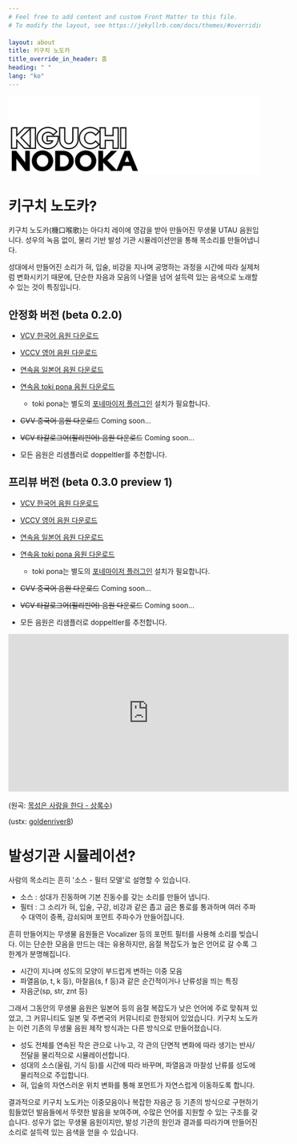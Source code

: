 ```yaml
---
# Feel free to add content and custom Front Matter to this file.
# To modify the layout, see https://jekyllrb.com/docs/themes/#overriding-theme-defaults

layout: about
title: 키구치 노도카
title_override_in_header: 홈
heading: " "
lang: "ko"
---
```


![키구치 노도카](/assets/images/images/kiguchi_nodoka.png)

# 키구치 노도카?

키구치 노도카(機口喉歌)는 아다치 레이에 영감을 받아 만들어진 무생물 UTAU 음원입니다. 성우의 녹음 없이, 물리 기반 발성 기관 시뮬레이션만을 통해 목소리를 만들어냅니다.

성대에서 만들어진 소리가 혀, 입술, 비강을 지나며 공명하는 과정을 시간에 따라 실제처럼 변화시키기 때문에, 단순한 자음과 모음의 나열을 넘어 설득력 있는 음색으로 노래할 수 있는 것이 특징입니다.

## 안정화 버전 (beta 0.2.0)

* [VCV 한국어 음원 다운로드](https://github.com/yangpa-onyon/kiguchi-nodoka-official-web/releases/download/beta_0.2.0/KIGUCHI_NODOKA_KO.zip)

* [VCCV 영어 음원 다운로드](https://github.com/yangpa-onyon/kiguchi-nodoka-official-web/releases/download/beta_0.2.0/KIGUCHI_NODOKA_EN.zip)

* [연속음 일본어 음원 다운로드](https://github.com/yangpa-onyon/kiguchi-nodoka-official-web/releases/download/beta_0.2.0/KIGUCHI_NODOKA_JA.zip)

* [연속음 toki pona 음원 다운로드](https://github.com/yangpa-onyon/kiguchi-nodoka-official-web/releases/download/beta_0.2.0/KIGUCHI_NODOKA_TOK.zip)

  * toki pona는 별도의 [포네마이저 플러그인](https://github.com/yangpa-onyon/kiguchi-nodoka-official-web/releases/download/beta_0.2.0/TokiPonaPhonemizer.dll) 설치가 필요합니다.

* ~~CVV 중국어 음원 다운로드~~ Coming soon...

* ~~VCV 타갈로그어(필리핀어) 음원 다운로드~~ Coming soon...

* 모든 음원은 리샘플러로 doppeltler를 추천합니다.

## 프리뷰 버전 (beta 0.3.0 preview 1)

* [VCV 한국어 음원 다운로드](https://github.com/yangpa-onyon/kiguchi-nodoka-official-web/releases/download/beta_0.3.0_preview1/KIGUCHI_NODOKA_KO.zip)

* [VCCV 영어 음원 다운로드](https://github.com/yangpa-onyon/kiguchi-nodoka-official-web/releases/download/beta_0.3.0_preview1/KIGUCHI_NODOKA_EN.zip)

* [연속음 일본어 음원 다운로드](https://github.com/yangpa-onyon/kiguchi-nodoka-official-web/releases/download/beta_0.3.0_preview1/KIGUCHI_NODOKA_JA.zip)

* [연속음 toki pona 음원 다운로드](https://github.com/yangpa-onyon/kiguchi-nodoka-official-web/releases/download/beta_0.3.0_preview1/KIGUCHI_NODOKA_TOK.zip)

  * toki pona는 별도의 [포네마이저 플러그인](https://github.com/yangpa-onyon/kiguchi-nodoka-official-web/releases/download/beta_0.3.0_preview1/TokiPonaPhonemizer.dll) 설치가 필요합니다.

* ~~CVV 중국어 음원 다운로드~~ Coming soon...

* ~~VCV 타갈로그어(필리핀어) 음원 다운로드~~ Coming soon...

* 모든 음원은 리샘플러로 doppeltler를 추천합니다.

<iframe width="560" height="315" src="https://www.youtube.com/embed/Y-0FhxAVppM?si=gFeDELW0zvrx8Vuc" title="YouTube video player" frameborder="0" allow="accelerometer; autoplay; clipboard-write; encrypted-media; gyroscope; picture-in-picture; web-share" referrerpolicy="strict-origin-when-cross-origin" allowfullscreen></iframe>

(원곡: [목성은 사랑을 한다 - 상록수](https://youtu.be/YfbYaT-PiKc?feature=shared))

(ustx: [goldenriver8](https://youtu.be/Ho5hrOG2DBc?feature=shared))

# 발성기관 시뮬레이션?

사람의 목소리는 흔히 '소스 - 필터 모델'로 설명할 수 있습니다.

* 소스 : 성대가 진동하며 기본 진동수를 갖는 소리를 만들어 냅니다.
* 필터 : 그 소리가 혀, 입술, 구강, 비강과 같은 좁고 굽은 통로를 통과하며 여러 주파수 대역이 증폭, 감쇠되며 포먼트 주파수가 만들어집니다.

흔히 만들어지는 무생물 음원들은 Vocalizer 등의 포먼트 필터를 사용해 소리를 빚습니다. 이는 단순한 모음을 만드는 데는 유용하지만, 음절 복잡도가 높은 언어로 갈 수록 그 한계가 분명해집니다.

* 시간이 지나며 성도의 모양이 부드럽게 변하는 이중 모음
* 파열음(p, t, k 등), 마찰음(s, f 등)과 같은 순간적이거나 난류성을 띄는 특징
* 자음군(sp, str, znt 등)

그래서 그동안의 무생물 음원은 일본어 등의 음절 복잡도가 낮은 언어에 주로 맞춰져 있었고, 그 커뮤니티도 일본 및 주변국의 커뮤니티로 한정되어 있었습니다. 키구치 노도카는 이런 기존의 무생물 음원 제작 방식과는 다른 방식으로 만들어졌습니다.

* 성도 전체를 연속된 작은 관으로 나누고, 각 관의 단면적 변화에 따라 생기는 반사/전달을 물리적으로 시뮬레이션합니다.
* 성대의 소스(울림, 기식 등)를 시간에 따라 바꾸며, 파열음과 마찰성 난류를 성도에 물리적으로 주입합니다.
* 혀, 입술의 자연스러운 위치 변화를 통해 포먼트가 자연스럽게 이동하도록 합니다.
 
결과적으로 키구치 노도카는 이중모음이나 복잡한 자음군 등 기존의 방식으로 구현하기 힘들었던 발음들에서 뚜렷한 발음을 보여주며, 수많은 언어를 지원할 수 있는 구조를 갖습니다. 성우가 없는 무생물 음원이지만, 발성 기관의 원인과 결과를 따라가며 만들어진 소리로 설득력 있는 음색을 얻을 수 있습니다.